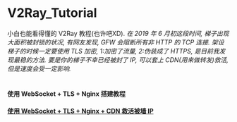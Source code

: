 # V2Ray_Tutorial
小白也能看得懂的 V2Ray 教程(也许吧XD).
<i>在 2019 年 6 月初这段时间, 梯子出现大面积被封锁的状况, 有网友发现, GFW 会阻断所有非 HTTP 的 TCP 连接. 架设梯子的时候一定要使用 TLS 加密, 1:加密了流量, 2:伪装成了 HTTPS, 是目前我发现最稳的方法. 要是你的梯子不幸已经被封了 IP, 可以套上 CDN(用来做转发)救活, 但是速度会受一定影响.</i>
<br>
<br>

#### 使用 WebSocket + TLS + Nginx 搭建教程

#### <a href="https://github.com/justsweetpotato/V2Ray_Tutorial/blob/master/Back.md">使用 WebSocket + TLS + Nginx + CDN 救活被墙 IP</a>
